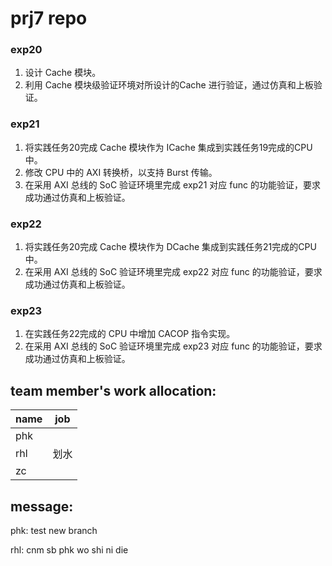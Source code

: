 # prj7 repo

### exp20

1. 设计 Cache 模块。
2. 利用 Cache 模块级验证环境对所设计的Cache 进行验证，通过仿真和上板验证。

### exp21

1. 将实践任务20完成 Cache 模块作为 ICache 集成到实践任务19完成的CPU中。
2. 修改 CPU 中的 AXI 转换桥，以支持 Burst 传输。
3. 在采用 AXI 总线的 SoC 验证环境里完成 exp21 对应 func 的功能验证，要求成功通过仿真和上板验证。

### exp22

1. 将实践任务20完成 Cache 模块作为 DCache 集成到实践任务21完成的CPU中。
2. 在采用 AXI 总线的 SoC 验证环境里完成 exp22 对应 func 的功能验证，要求成功通过仿真和上板验证。

### exp23

1. 在实践任务22完成的 CPU 中增加 CACOP 指令实现。
2. 在采用 AXI 总线的 SoC 验证环境里完成 exp23 对应 func 的功能验证，要求成功通过仿真和上板验证。

## team member's work allocation:

| name | job |
| ---- | --- |
| phk  |  |
| rhl  | 划水 |
| zc   |  |

## message:
phk: test new branch

rhl: cnm sb phk wo shi ni die

